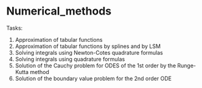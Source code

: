 # Numerical_methods

Tasks:
1) Approximation of tabular functions
2) Approximation of tabular functions by splines and by LSM
3) Solving integrals using Newton-Cotes quadrature formulas
4) Solving integrals using quadrature formulas
5) Solution of the Cauchy problem for ODES of the 1st order by the Runge-Kutta method
7) Solution of the boundary value problem for the 2nd order ODE
